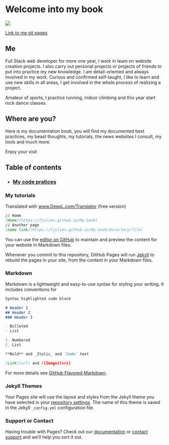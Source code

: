 # Welcome into my book

<img src="https://fjulien.github.io/My-book/images/me.jpg">

[Link to me git pages](https://fjulien.github.io/My-book/)

## Me

Full Stack web developer for more one year, I work in team on website creation projects. I also carry out personal projects or projects of friends to put into practice my new knowledge. I am detail-oriented and always involved in my work. Curious and confirmed self-taught, I like to learn and use new skills in all areas, I get involved in the whole process of realizing a project. 

Amateur of sports, I practice running, indoor climbing and this year start rock dance classes.

## Where are you?

Here is my documentation book, you will find my documented best practices, my beast thoughts, my tutorials, the news websites I consult, my tools and much more.

Enjoy your visit

## Table of contents

- ### [My code pratices](https://fjulien.github.io/My-book/best-pratices/index)

### My tutorials

Translated with www.DeepL.com/Translator (free version)
```md
// Home
[Home](https://fjulien.github.io/My-book)
// Another page
[name link](https://fjulien.github.io/My-book/directory/file)
```


You can use the [editor on GitHub](https://github.com/fjulien/My-book/edit/master/README.md) to maintain and preview the content for your website in Markdown files.

Whenever you commit to this repository, GitHub Pages will run [Jekyll](https://jekyllrb.com/) to rebuild the pages in your site, from the content in your Markdown files.

### Markdown

Markdown is a lightweight and easy-to-use syntax for styling your writing. It includes conventions for

```markdown
Syntax highlighted code block

# Header 1
## Header 2
### Header 3

- Bulleted
- List

1. Numbered
2. List

**Bold** and _Italic_ and `Code` text

[Link](url) and ![Image](src)
```

For more details see [GitHub Flavored Markdown](https://guides.github.com/features/mastering-markdown/).

### Jekyll Themes

Your Pages site will use the layout and styles from the Jekyll theme you have selected in your [repository settings](https://github.com/fjulien/My-book/settings). The name of this theme is saved in the Jekyll `_config.yml` configuration file.

### Support or Contact

Having trouble with Pages? Check out our [documentation](https://help.github.com/categories/github-pages-basics/) or [contact support](https://github.com/contact) and we’ll help you sort it out.
